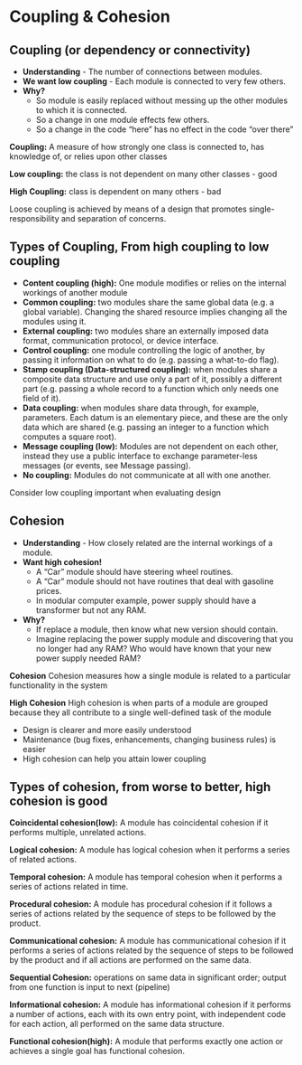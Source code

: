 # Coupling  & Cohesion #

## Coupling (or dependency or connectivity) ##

+ **Understanding** - The number of connections between modules.
+ **We want low coupling** - Each module is connected to very few others.
+ **Why?**
  + So module is easily replaced without messing up the other modules to which it is connected.
  + So a change in one module effects few others.
  + So a change in the code “here” has no effect in the code “over there”

**Coupling:**  A measure of how strongly one class is connected to, has knowledge of, or relies upon other classes

**Low coupling:** the class is not dependent on many other classes - good

**High Coupling:** class is dependent on many others - bad

Loose coupling is achieved by means of a design that promotes single-responsibility and separation of concerns.

## Types of Coupling, From high coupling to low coupling ##

+ **Content coupling (high):** One module modifies or relies on the internal workings of another module
+ **Common coupling:** two modules share the same global data (e.g. a global variable). Changing the shared resource implies changing all the modules using it.
+ **External coupling:** two modules share an externally imposed data format, communication protocol, or device interface.
+ **Control coupling:** one module controlling the logic of another, by passing it information on what to do (e.g. passing a what-to-do flag).
+ **Stamp coupling (Data-structured coupling):** when modules share a composite data structure and use only a part of it, possibly a different part (e.g. passing a whole record to a function which only needs one field of it).
+ **Data coupling:** when modules share data through, for example, parameters. Each datum is an elementary piece, and these are the only data which are shared (e.g. passing an integer to a function which computes a square root).
+ **Message coupling (low):** Modules are not dependent on each other, instead they use a public interface to exchange parameter-less messages (or events, see Message passing).
+ **No coupling:** Modules do not communicate at all with one another.

Consider low coupling important when evaluating design

## Cohesion ##

+ **Understanding** - How closely related are the internal workings of a module.
+ **Want high cohesion!**
  + A “Car” module should have steering wheel routines.
  + A “Car” module should not have routines that deal with gasoline prices.
  + In modular computer example, power supply should have a transformer but not any RAM.
+ **Why?**
  + If replace a module, then know what new version should contain.
  + Imagine replacing the power supply module and discovering that you no longer had any RAM? Who would have known that your new power supply needed RAM?

**Cohesion**
Cohesion measures how a single module is related to a particular functionality in the system

**High Cohesion**
High cohesion is when parts of a module are grouped because they all contribute to a single well-defined task of the module

+ Design is clearer and more easily understood
+ Maintenance (bug fixes, enhancements, changing business rules) is easier
+ High cohesion can help you attain lower coupling

## Types of cohesion, from worse to better, high cohesion is good ##

**Coincidental cohesion(low):** A module has coincidental cohesion if it performs multiple, unrelated actions.

**Logical cohesion:** A module has logical cohesion when it performs a series of related actions.

**Temporal cohesion:** A module has temporal cohesion when it performs a series of actions related in time.

**Procedural cohesion:** A module has procedural cohesion if it follows a series of actions related by the sequence of steps to be followed by the product.

**Communicational cohesion:** A module has communicational cohesion if it performs a series of actions related by the sequence of steps to be followed by the product and if all actions are performed on the same data.

**Sequential Cohesion:** operations on same data in significant order; output from one function is input to next (pipeline)

**Informational cohesion:** A module has informational cohesion if it performs a number of actions, each with its own entry point, with independent code for each action, all performed on the same data structure.

**Functional cohesion(high):** A module that performs exactly one action or achieves a single goal has functional cohesion.
